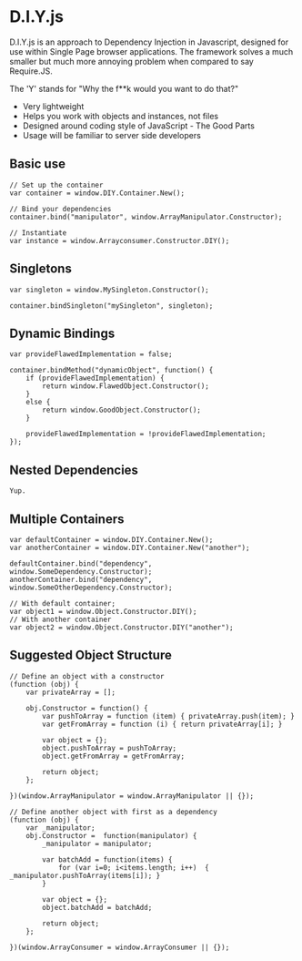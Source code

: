 D.I.Y.js
========

D.I.Y.js is an approach to Dependency Injection in Javascript, designed for use within Single Page browser applications. The framework solves a much smaller but much more annoying problem when compared to say Require.JS. 

The 'Y' stands for "Why the f**k would you want to do that?"

* Very lightweight
* Helps you work with objects and instances, not files
* Designed around coding style of JavaScript - The Good Parts
* Usage will be familiar to server side developers

Basic use
---------

	// Set up the container
	var container = window.DIY.Container.New();

	// Bind your dependencies
	container.bind("manipulator", window.ArrayManipulator.Constructor);
	
	// Instantiate
	var instance = window.Arrayconsumer.Constructor.DIY();

Singletons
----------

	var singleton = window.MySingleton.Constructor();

	container.bindSingleton("mySingleton", singleton);
	
Dynamic Bindings
----------------

	var provideFlawedImplementation = false;

	container.bindMethod("dynamicObject", function() {
		if (provideFlawedImplementation) {
			return window.FlawedObject.Constructor();
		}
		else {
			return window.GoodObject.Constructor();
		}
		
		provideFlawedImplementation = !provideFlawedImplementation;
	});
	
Nested Dependencies
-------------------

	Yup.

Multiple Containers
-------------------

	var defaultContainer = window.DIY.Container.New();
	var anotherContainer = window.DIY.Container.New("another");
	
	defaultContainer.bind("dependency", window.SomeDependency.Constructor);
	anotherContainer.bind("dependency", window.SomeOtherDependency.Constructor);
	
	// With default container;
	var object1 = window.Object.Constructor.DIY();
	// With another container
	var object2 = window.Object.Constructor.DIY("another");

Suggested Object Structure
--------------------------

	// Define an object with a constructor
	(function (obj) {
		var privateArray = [];
		
		obj.Constructor = function() {
			var pushToArray = function (item) { privateArray.push(item); }
			var getFromArray = function (i) { return privateArray[i]; }

			var object = {};
			object.pushToArray = pushToArray;
			object.getFromArray = getFromArray;
			
			return object;
		};	
		
	})(window.ArrayManipulator = window.ArrayManipulator || {});

	// Define another object with first as a dependency
	(function (obj) {		
		var _manipulator;		
		obj.Constructor =  function(manipulator) {
			_manipulator = manipulator;

			var batchAdd = function(items) {
				for (var i=0; i<items.length; i++)	{ _manipulator.pushToArray(items[i]); }
			}
						
			var object = {};
			object.batchAdd = batchAdd;
			
			return object;
		};
		
	})(window.ArrayConsumer = window.ArrayConsumer || {});
